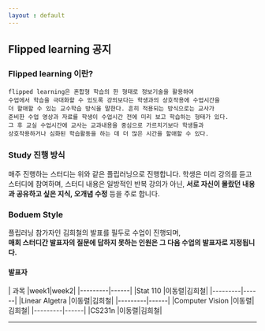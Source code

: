 ```yaml
---
layout : default
---
```


## Flipped learning 공지  
### Flipped learning 이란?

    flipped learning은 혼합형 학습의 한 형태로 정보기술을 활용하여  
    수업에서 학습을 극대화할 수 있도록 강의보다는 학생과의 상호작용에 수업시간을  
    더 할애할 수 있는 교수학습 방식을 말한다. 흔히 적용되는 방식으로는 교사가  
    준비한 수업 영상과 자료를 학생이 수업시간 전에 미리 보고 학습하는 형태가 있다.  
    그 후 교실 수업시간에 교사는 교과내용을 중심으로 가르치기보다 학생들과  
    상호작용하거나 심화된 학습활동을 하는 데 더 많은 시간을 할애할 수 있다. 
  
### Study 진행 방식  

매주 진행하는 스터디는 위와 같은 플립러닝으로 진행합니다. 학생은 미리 강의를 듣고 스터디에 참여하며, 스터디 내용은 일방적인 반복 강의가 아닌, **서로 자신이 몰랐던 내용과 공유하고 싶은 지식, 오개념 수정** 등을 주로 합니다. 

### Boduem Style


플립러닝 참가자인 김희철의 발표를 필두로 수업이 진행되며,
<br>
**매회 스터디간 발표자의 질문에 답하지 못하는 인원은 그 다음 수업의 발표자로 지정됩니다.**

#### 발표자

| 과목 |week1|week2|
|---------|------|
|Stat 110 |이동렬|김희철|
|---------|------|
|Linear Algetra |이동렬|김희철|
|---------|------|
|Computer Vision |이동렬|김희철|
|---------|------|
|CS231n |이동렬|김희철|

---